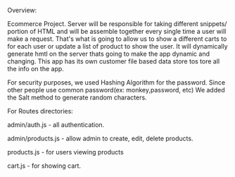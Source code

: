 Overview:

Ecommerce Project.
Server will be responsible for taking different snippets/ portion of HTML and will be assemble together every single time a user will make a request. That's what is going to allow us to show a different carts to for each user or update a list of product to show the user. It will dynamically generate hmtl on the server thats going to make the app dynamic and changing. This app has its own customer file based data store tos tore all the info on the app. 


For security purposes, we used Hashing Algorithm for the password. Since other people use common password(ex: monkey,password, etc) We added the Salt method to generate random characters.

For Routes directories:

admin/auth.js - all authentication.

admin/products.js - allow admin to create, edit, delete products.

products.js - for users viewing products

cart.js - for showing cart.
